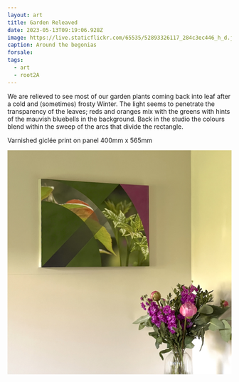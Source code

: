 ```yaml
---
layout: art
title: Garden Releaved
date: 2023-05-13T09:19:06.928Z
image: https://live.staticflickr.com/65535/52893326117_284c3ec446_h_d.jpg
caption: Around the begonias
forsale:
tags:
  - art
  - root2A
---
```

We are relieved to see most of our garden plants coming back into leaf after a cold and (sometimes) frosty Winter. The light seems to penetrate the transparency of the leaves; reds and oranges mix with the greens with hints of the mauvish bluebells in the background. Back in the studio the colours blend within the sweep of the arcs that divide the rectangle.

Varnished giclée print on panel 400mm x 565mm

![Releaved](/uploads/img_2574.jpeg "Releaved")